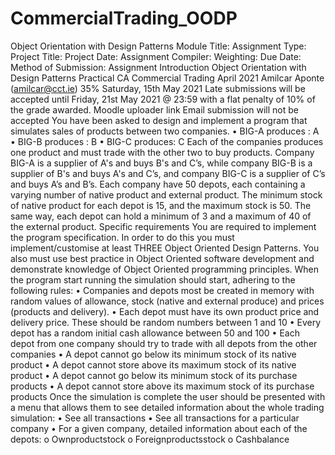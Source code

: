 # CommercialTrading_OODP

Object Orientation with Design Patterns
 Module Title: Assignment Type: Project Title:
Project Date: Assignment Compiler: Weighting:
Due Date:
Method of Submission:
Assignment Introduction
Object Orientation with Design Patterns Practical CA
Commercial Trading
April 2021
Amilcar Aponte (amilcar@cct.ie)
35%
Saturday, 15th May 2021
Late submissions will be accepted until Friday, 21st May 2021 @ 23:59 with a flat penalty of 10% of the grade awarded. Moodle uploader link
Email submission will not be accepted
  You have been asked to design and implement a program that simulates sales of products between two companies.
• BIG-A produces : A
• BIG-B produces : B
• BIG-C produces: C
Each of the companies produces one product and must trade with the other two to buy products. Company BIG-A is a supplier of A's and buys B's and C’s, while company BIG-B is a supplier of B's and buys A's and C’s, and company BIG-C is a supplier of C’s and buys A’s and B’s.
Each company have 50 depots, each containing a varying number of native product and external product. The minimum stock of native product for each depot is 15, and the maximum stock is 50. The same way, each depot can hold a minimum of 3 and a maximum of 40 of the external product.
Specific requirements
You are required to implement the program specification. In order to do this you must implement/customise at least THREE Object Oriented Design Patterns. You also must use best practice in Object Oriented software development and demonstrate knowledge of Object Oriented programming principles.
When the program start running the simulation should start, adhering to the following rules:
• Companies and depots most be created in memory with random values of allowance, stock
(native and external produce) and prices (products and delivery).
• Each depot must have its own product price and delivery price. These should be random
numbers between 1 and 10
• Every depot has a random initial cash allowance between 50 and 100
• Each depot from one company should try to trade with all depots from the other companies
• A depot cannot go below its minimum stock of its native product
• A depot cannot store above its maximum stock of its native product
• A depot cannot go below its minimum stock of its purchase products
• A depot cannot store above its maximum stock of its purchase products
Once the simulation is complete the user should be presented with a menu that allows them to see detailed information about the whole trading simulation:
• See all transactions
• See all transactions for a particular company
• For a given company, detailed information about each of the depots:
o Ownproductstock
o Foreignproductsstock o Cashbalance
